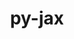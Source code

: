 ---
title: "py-jax"
layout: cache
categories: [package, develop]
meta: {"versions": ["0.4.3"], "compilers": ["gcc@=11.3.0"], "oss": ["ubuntu22.04"], "platforms": ["linux"], "targets": ["x86_64_v3"], "stacks": ["ml-linux-x86_64-cpu", "ml-linux-x86_64-cuda", "ml-linux-x86_64-rocm", "root"], "num_specs": 27, "num_specs_by_stack": {"ml-linux-x86_64-rocm": 13, "ml-linux-x86_64-cpu": 13, "root": 27, "ml-linux-x86_64-cuda": 14}}
spec_details: [{"hash": "3nnsx77pyc53dhk65kamyunvc5ap7gry", "compiler": "gcc@=11.3.0", "versions": ["0.4.3"], "os": "ubuntu22.04", "platform": "linux", "target": "x86_64_v3", "variants": ["build_system=python_pip"], "stacks": ["ml-linux-x86_64-rocm", "ml-linux-x86_64-cpu", "root"], "size": "-", "tarball": "https://binaries.spack.io/develop/build_cache/linux-ubuntu22.04-x86_64_v3/gcc-11.3.0/py-jax-0.4.3/linux-ubuntu22.04-x86_64_v3-gcc-11.3.0-py-jax-0.4.3-3nnsx77pyc53dhk65kamyunvc5ap7gry.spack"}, {"hash": "4cz36pjzy5mu7oh4hfkxqdrpzf3ue4v7", "compiler": "gcc@=11.3.0", "versions": ["0.4.3"], "os": "ubuntu22.04", "platform": "linux", "target": "x86_64_v3", "variants": ["build_system=python_pip"], "stacks": ["ml-linux-x86_64-rocm", "ml-linux-x86_64-cpu", "root"], "size": "-", "tarball": "https://binaries.spack.io/develop/build_cache/linux-ubuntu22.04-x86_64_v3/gcc-11.3.0/py-jax-0.4.3/linux-ubuntu22.04-x86_64_v3-gcc-11.3.0-py-jax-0.4.3-4cz36pjzy5mu7oh4hfkxqdrpzf3ue4v7.spack"}, {"hash": "3mmxpzlah7zhdjkaztdm2tctacm2tny4", "compiler": "gcc@=11.3.0", "versions": ["0.4.3"], "os": "ubuntu22.04", "platform": "linux", "target": "x86_64_v3", "variants": ["build_system=python_pip"], "stacks": ["ml-linux-x86_64-rocm", "ml-linux-x86_64-cpu", "root"], "size": "-", "tarball": "https://binaries.spack.io/develop/build_cache/linux-ubuntu22.04-x86_64_v3/gcc-11.3.0/py-jax-0.4.3/linux-ubuntu22.04-x86_64_v3-gcc-11.3.0-py-jax-0.4.3-3mmxpzlah7zhdjkaztdm2tctacm2tny4.spack"}, {"hash": "d3iaivsrxc5bvzlcecp25pkhq4l5payf", "compiler": "gcc@=11.3.0", "versions": ["0.4.3"], "os": "ubuntu22.04", "platform": "linux", "target": "x86_64_v3", "variants": ["build_system=python_pip"], "stacks": ["ml-linux-x86_64-cuda", "root"], "size": "-", "tarball": "https://binaries.spack.io/develop/build_cache/linux-ubuntu22.04-x86_64_v3/gcc-11.3.0/py-jax-0.4.3/linux-ubuntu22.04-x86_64_v3-gcc-11.3.0-py-jax-0.4.3-d3iaivsrxc5bvzlcecp25pkhq4l5payf.spack"}, {"hash": "5wmlppi5bmrks75bnkvvk5ricxtszgqw", "compiler": "gcc@=11.3.0", "versions": ["0.4.3"], "os": "ubuntu22.04", "platform": "linux", "target": "x86_64_v3", "variants": ["build_system=python_pip"], "stacks": ["ml-linux-x86_64-cuda", "root"], "size": "-", "tarball": "https://binaries.spack.io/develop/build_cache/linux-ubuntu22.04-x86_64_v3/gcc-11.3.0/py-jax-0.4.3/linux-ubuntu22.04-x86_64_v3-gcc-11.3.0-py-jax-0.4.3-5wmlppi5bmrks75bnkvvk5ricxtszgqw.spack"}, {"hash": "ccyjwvzht77tqfxa2i4xvzu4hbzbuszh", "compiler": "gcc@=11.3.0", "versions": ["0.4.3"], "os": "ubuntu22.04", "platform": "linux", "target": "x86_64_v3", "variants": ["build_system=python_pip"], "stacks": ["ml-linux-x86_64-rocm", "ml-linux-x86_64-cpu", "root"], "size": "-", "tarball": "https://binaries.spack.io/develop/build_cache/linux-ubuntu22.04-x86_64_v3/gcc-11.3.0/py-jax-0.4.3/linux-ubuntu22.04-x86_64_v3-gcc-11.3.0-py-jax-0.4.3-ccyjwvzht77tqfxa2i4xvzu4hbzbuszh.spack"}, {"hash": "ce3t2sbbo3kmbzmbbcdm3nspn6avkfeb", "compiler": "gcc@=11.3.0", "versions": ["0.4.3"], "os": "ubuntu22.04", "platform": "linux", "target": "x86_64_v3", "variants": ["build_system=python_pip"], "stacks": ["ml-linux-x86_64-cuda", "root"], "size": "-", "tarball": "https://binaries.spack.io/develop/build_cache/linux-ubuntu22.04-x86_64_v3/gcc-11.3.0/py-jax-0.4.3/linux-ubuntu22.04-x86_64_v3-gcc-11.3.0-py-jax-0.4.3-ce3t2sbbo3kmbzmbbcdm3nspn6avkfeb.spack"}, {"hash": "e6rko3yoopmadz2255uaac2oond4kehm", "compiler": "gcc@=11.3.0", "versions": ["0.4.3"], "os": "ubuntu22.04", "platform": "linux", "target": "x86_64_v3", "variants": ["build_system=python_pip"], "stacks": ["ml-linux-x86_64-cuda", "root"], "size": "-", "tarball": "https://binaries.spack.io/develop/build_cache/linux-ubuntu22.04-x86_64_v3/gcc-11.3.0/py-jax-0.4.3/linux-ubuntu22.04-x86_64_v3-gcc-11.3.0-py-jax-0.4.3-e6rko3yoopmadz2255uaac2oond4kehm.spack"}, {"hash": "ygchh2btsxzssybuh5hdptm6v4tb4rvy", "compiler": "gcc@=11.3.0", "versions": ["0.4.3"], "os": "ubuntu22.04", "platform": "linux", "target": "x86_64_v3", "variants": ["build_system=python_pip"], "stacks": ["ml-linux-x86_64-cuda", "root"], "size": "-", "tarball": "https://binaries.spack.io/develop/build_cache/linux-ubuntu22.04-x86_64_v3/gcc-11.3.0/py-jax-0.4.3/linux-ubuntu22.04-x86_64_v3-gcc-11.3.0-py-jax-0.4.3-ygchh2btsxzssybuh5hdptm6v4tb4rvy.spack"}, {"hash": "hykttm37d47dh7dkoug2g5jtpiilgs5x", "compiler": "gcc@=11.3.0", "versions": ["0.4.3"], "os": "ubuntu22.04", "platform": "linux", "target": "x86_64_v3", "variants": ["build_system=python_pip"], "stacks": ["ml-linux-x86_64-rocm", "ml-linux-x86_64-cpu", "root"], "size": "-", "tarball": "https://binaries.spack.io/develop/build_cache/linux-ubuntu22.04-x86_64_v3/gcc-11.3.0/py-jax-0.4.3/linux-ubuntu22.04-x86_64_v3-gcc-11.3.0-py-jax-0.4.3-hykttm37d47dh7dkoug2g5jtpiilgs5x.spack"}, {"hash": "ua47tu7lnkeivlep3yf2bx6phrhsnmoe", "compiler": "gcc@=11.3.0", "versions": ["0.4.3"], "os": "ubuntu22.04", "platform": "linux", "target": "x86_64_v3", "variants": ["build_system=python_pip"], "stacks": ["ml-linux-x86_64-cuda", "root"], "size": "-", "tarball": "https://binaries.spack.io/develop/build_cache/linux-ubuntu22.04-x86_64_v3/gcc-11.3.0/py-jax-0.4.3/linux-ubuntu22.04-x86_64_v3-gcc-11.3.0-py-jax-0.4.3-ua47tu7lnkeivlep3yf2bx6phrhsnmoe.spack"}, {"hash": "fxqvysvjo7ps2g6mltladzqyxws7wvob", "compiler": "gcc@=11.3.0", "versions": ["0.4.3"], "os": "ubuntu22.04", "platform": "linux", "target": "x86_64_v3", "variants": ["build_system=python_pip"], "stacks": ["ml-linux-x86_64-rocm", "ml-linux-x86_64-cpu", "root"], "size": "-", "tarball": "https://binaries.spack.io/develop/build_cache/linux-ubuntu22.04-x86_64_v3/gcc-11.3.0/py-jax-0.4.3/linux-ubuntu22.04-x86_64_v3-gcc-11.3.0-py-jax-0.4.3-fxqvysvjo7ps2g6mltladzqyxws7wvob.spack"}, {"hash": "j34ffksz7eptaso64iqvafwqdidgg7i4", "compiler": "gcc@=11.3.0", "versions": ["0.4.3"], "os": "ubuntu22.04", "platform": "linux", "target": "x86_64_v3", "variants": ["build_system=python_pip"], "stacks": ["ml-linux-x86_64-cuda", "root"], "size": "-", "tarball": "https://binaries.spack.io/develop/build_cache/linux-ubuntu22.04-x86_64_v3/gcc-11.3.0/py-jax-0.4.3/linux-ubuntu22.04-x86_64_v3-gcc-11.3.0-py-jax-0.4.3-j34ffksz7eptaso64iqvafwqdidgg7i4.spack"}, {"hash": "hdmf5jnywbiqsofwi3ay6b2yqcljkzfg", "compiler": "gcc@=11.3.0", "versions": ["0.4.3"], "os": "ubuntu22.04", "platform": "linux", "target": "x86_64_v3", "variants": ["build_system=python_pip"], "stacks": ["ml-linux-x86_64-cuda", "root"], "size": "-", "tarball": "https://binaries.spack.io/develop/build_cache/linux-ubuntu22.04-x86_64_v3/gcc-11.3.0/py-jax-0.4.3/linux-ubuntu22.04-x86_64_v3-gcc-11.3.0-py-jax-0.4.3-hdmf5jnywbiqsofwi3ay6b2yqcljkzfg.spack"}, {"hash": "7qcvhirrybaxkb2rslgib3vtwuamrwpg", "compiler": "gcc@=11.3.0", "versions": ["0.4.3"], "os": "ubuntu22.04", "platform": "linux", "target": "x86_64_v3", "variants": ["build_system=python_pip"], "stacks": ["ml-linux-x86_64-rocm", "ml-linux-x86_64-cpu", "root"], "size": "-", "tarball": "https://binaries.spack.io/develop/build_cache/linux-ubuntu22.04-x86_64_v3/gcc-11.3.0/py-jax-0.4.3/linux-ubuntu22.04-x86_64_v3-gcc-11.3.0-py-jax-0.4.3-7qcvhirrybaxkb2rslgib3vtwuamrwpg.spack"}, {"hash": "bjgkueijmjjubz5wgkdkbojzl2bff3fv", "compiler": "gcc@=11.3.0", "versions": ["0.4.3"], "os": "ubuntu22.04", "platform": "linux", "target": "x86_64_v3", "variants": ["build_system=python_pip"], "stacks": ["ml-linux-x86_64-cuda", "root"], "size": "-", "tarball": "https://binaries.spack.io/develop/build_cache/linux-ubuntu22.04-x86_64_v3/gcc-11.3.0/py-jax-0.4.3/linux-ubuntu22.04-x86_64_v3-gcc-11.3.0-py-jax-0.4.3-bjgkueijmjjubz5wgkdkbojzl2bff3fv.spack"}, {"hash": "i6yhfu345zckmcwkuazpyxtyb2ax2pdo", "compiler": "gcc@=11.3.0", "versions": ["0.4.3"], "os": "ubuntu22.04", "platform": "linux", "target": "x86_64_v3", "variants": ["build_system=python_pip"], "stacks": ["ml-linux-x86_64-rocm", "ml-linux-x86_64-cpu", "root"], "size": "-", "tarball": "https://binaries.spack.io/develop/build_cache/linux-ubuntu22.04-x86_64_v3/gcc-11.3.0/py-jax-0.4.3/linux-ubuntu22.04-x86_64_v3-gcc-11.3.0-py-jax-0.4.3-i6yhfu345zckmcwkuazpyxtyb2ax2pdo.spack"}, {"hash": "jxhwuihx57qeb3nksn7uyr23dbd76bcn", "compiler": "gcc@=11.3.0", "versions": ["0.4.3"], "os": "ubuntu22.04", "platform": "linux", "target": "x86_64_v3", "variants": ["build_system=python_pip"], "stacks": ["ml-linux-x86_64-rocm", "ml-linux-x86_64-cpu", "root"], "size": "-", "tarball": "https://binaries.spack.io/develop/build_cache/linux-ubuntu22.04-x86_64_v3/gcc-11.3.0/py-jax-0.4.3/linux-ubuntu22.04-x86_64_v3-gcc-11.3.0-py-jax-0.4.3-jxhwuihx57qeb3nksn7uyr23dbd76bcn.spack"}, {"hash": "vcx3qma6kecrwimnd4a2oogdaprvbe6h", "compiler": "gcc@=11.3.0", "versions": ["0.4.3"], "os": "ubuntu22.04", "platform": "linux", "target": "x86_64_v3", "variants": ["build_system=python_pip"], "stacks": ["ml-linux-x86_64-cuda", "root"], "size": "-", "tarball": "https://binaries.spack.io/develop/build_cache/linux-ubuntu22.04-x86_64_v3/gcc-11.3.0/py-jax-0.4.3/linux-ubuntu22.04-x86_64_v3-gcc-11.3.0-py-jax-0.4.3-vcx3qma6kecrwimnd4a2oogdaprvbe6h.spack"}, {"hash": "je6jv2xyodnofaqve55ktszti3nxxzvd", "compiler": "gcc@=11.3.0", "versions": ["0.4.3"], "os": "ubuntu22.04", "platform": "linux", "target": "x86_64_v3", "variants": ["build_system=python_pip"], "stacks": ["ml-linux-x86_64-cuda", "root"], "size": "-", "tarball": "https://binaries.spack.io/develop/build_cache/linux-ubuntu22.04-x86_64_v3/gcc-11.3.0/py-jax-0.4.3/linux-ubuntu22.04-x86_64_v3-gcc-11.3.0-py-jax-0.4.3-je6jv2xyodnofaqve55ktszti3nxxzvd.spack"}, {"hash": "kejhbsgbmj2vzuer227272rqltcnuoyn", "compiler": "gcc@=11.3.0", "versions": ["0.4.3"], "os": "ubuntu22.04", "platform": "linux", "target": "x86_64_v3", "variants": ["build_system=python_pip"], "stacks": ["ml-linux-x86_64-cuda", "root"], "size": "-", "tarball": "https://binaries.spack.io/develop/build_cache/linux-ubuntu22.04-x86_64_v3/gcc-11.3.0/py-jax-0.4.3/linux-ubuntu22.04-x86_64_v3-gcc-11.3.0-py-jax-0.4.3-kejhbsgbmj2vzuer227272rqltcnuoyn.spack"}, {"hash": "j6rfum2n3xxwtxbdr5vgpmejbbsgvl6e", "compiler": "gcc@=11.3.0", "versions": ["0.4.3"], "os": "ubuntu22.04", "platform": "linux", "target": "x86_64_v3", "variants": ["build_system=python_pip"], "stacks": ["ml-linux-x86_64-rocm", "ml-linux-x86_64-cpu", "root"], "size": "-", "tarball": "https://binaries.spack.io/develop/build_cache/linux-ubuntu22.04-x86_64_v3/gcc-11.3.0/py-jax-0.4.3/linux-ubuntu22.04-x86_64_v3-gcc-11.3.0-py-jax-0.4.3-j6rfum2n3xxwtxbdr5vgpmejbbsgvl6e.spack"}, {"hash": "arpgjvfzp2cozfa35ultt3qdimm77abu", "compiler": "gcc@=11.3.0", "versions": ["0.4.3"], "os": "ubuntu22.04", "platform": "linux", "target": "x86_64_v3", "variants": ["build_system=python_pip"], "stacks": ["ml-linux-x86_64-cuda", "root"], "size": "-", "tarball": "https://binaries.spack.io/develop/build_cache/linux-ubuntu22.04-x86_64_v3/gcc-11.3.0/py-jax-0.4.3/linux-ubuntu22.04-x86_64_v3-gcc-11.3.0-py-jax-0.4.3-arpgjvfzp2cozfa35ultt3qdimm77abu.spack"}, {"hash": "hwszjgjp4hybvy6wwvewqjqmk76cti6d", "compiler": "gcc@=11.3.0", "versions": ["0.4.3"], "os": "ubuntu22.04", "platform": "linux", "target": "x86_64_v3", "variants": ["build_system=python_pip"], "stacks": ["ml-linux-x86_64-cuda", "root"], "size": "-", "tarball": "https://binaries.spack.io/develop/build_cache/linux-ubuntu22.04-x86_64_v3/gcc-11.3.0/py-jax-0.4.3/linux-ubuntu22.04-x86_64_v3-gcc-11.3.0-py-jax-0.4.3-hwszjgjp4hybvy6wwvewqjqmk76cti6d.spack"}, {"hash": "l4x7a4caxwuhl453fv54i4qj6h446lxc", "compiler": "gcc@=11.3.0", "versions": ["0.4.3"], "os": "ubuntu22.04", "platform": "linux", "target": "x86_64_v3", "variants": ["build_system=python_pip"], "stacks": ["ml-linux-x86_64-rocm", "ml-linux-x86_64-cpu", "root"], "size": "-", "tarball": "https://binaries.spack.io/develop/build_cache/linux-ubuntu22.04-x86_64_v3/gcc-11.3.0/py-jax-0.4.3/linux-ubuntu22.04-x86_64_v3-gcc-11.3.0-py-jax-0.4.3-l4x7a4caxwuhl453fv54i4qj6h446lxc.spack"}, {"hash": "rffnrijegxdd22gk7kiyialsuvpjrkj7", "compiler": "gcc@=11.3.0", "versions": ["0.4.3"], "os": "ubuntu22.04", "platform": "linux", "target": "x86_64_v3", "variants": ["build_system=python_pip"], "stacks": ["ml-linux-x86_64-rocm", "ml-linux-x86_64-cpu", "root"], "size": "-", "tarball": "https://binaries.spack.io/develop/build_cache/linux-ubuntu22.04-x86_64_v3/gcc-11.3.0/py-jax-0.4.3/linux-ubuntu22.04-x86_64_v3-gcc-11.3.0-py-jax-0.4.3-rffnrijegxdd22gk7kiyialsuvpjrkj7.spack"}, {"hash": "r34bdm7j475jbjyy5nah7yctnl245sns", "compiler": "gcc@=11.3.0", "versions": ["0.4.3"], "os": "ubuntu22.04", "platform": "linux", "target": "x86_64_v3", "variants": ["build_system=python_pip"], "stacks": ["ml-linux-x86_64-rocm", "ml-linux-x86_64-cpu", "root"], "size": "-", "tarball": "https://binaries.spack.io/develop/build_cache/linux-ubuntu22.04-x86_64_v3/gcc-11.3.0/py-jax-0.4.3/linux-ubuntu22.04-x86_64_v3-gcc-11.3.0-py-jax-0.4.3-r34bdm7j475jbjyy5nah7yctnl245sns.spack"}]
---